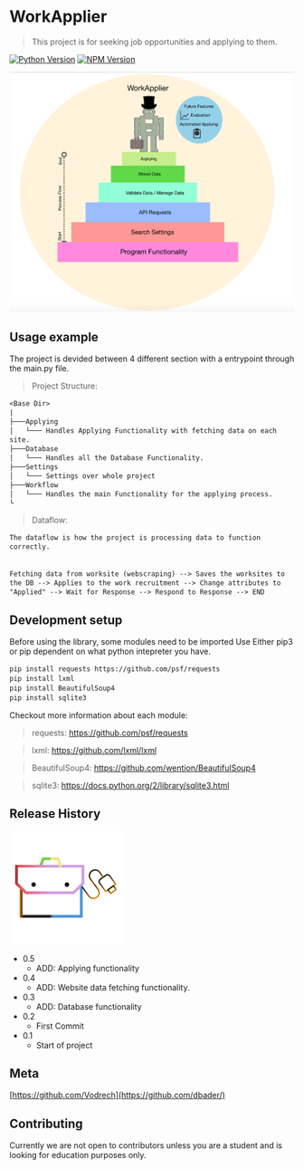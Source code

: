 # WorkApplier
> This project is for seeking job opportunities and applying to them.

[![Python Version][python-version]][npm-url]
[![NPM Version][npm-image]][npm-url]

![Project_Summary_Logo](https://github.com/Vodrech/WorkApplier/blob/master/projectDescription.png?raw=true)

## Usage example

The project is devided between 4 different section with a entrypoint through the main.py file.

> Project Structure:
```
<Base Dir>
|
├───Applying
│   └─── Handles Applying Functionality with fetching data on each site.
├───Database
│   └─── Handles all the Database Functionality.
├───Settings
│   └─── Settings over whole project
├───Workflow
│   └─── Handles the main Functionality for the applying process.
└
```
> Dataflow:
```
The dataflow is how the project is processing data to function correctly.


Fetching data from worksite (webscraping) --> Saves the worksites to the DB --> Applies to the work recruitment --> Change attributes to "Applied" --> Wait for Response --> Respond to Response --> END 
```

## Development setup

Before using the library, some modules need to be imported
Use Either pip3 or pip dependent on what python intepreter you have.

```sh
pip install requests https://github.com/psf/requests
pip install lxml
pip install BeautifulSoup4
pip install sqlite3
```
Checkout more information about each module:
> requests: https://github.com/psf/requests

> lxml: https://github.com/lxml/lxml

> BeautifulSoup4: https://github.com/wention/BeautifulSoup4

> sqlite3: https://docs.python.org/2/library/sqlite3.html

## Release History

![Github Logo](https://github.com/Vodrech/WorkApplier/blob/master/logo.png?raw=true)

* 0.5
    * ADD: Applying functionality
* 0.4
    * ADD: Website data fetching functionality. 
* 0.3
    * ADD: Database functionality
* 0.2
    * First Commit
* 0.1
    * Start of project

## Meta

[https://github.com/Vodrech](https://github.com/dbader/)

## Contributing

Currently we are not open to contributors unless you are a student and is looking for education purposes only.


<!-- Markdown link & img dfn's -->
[npm-image]: https://img.shields.io/badge/version-v0.5-brightgreen
[npm-url]: https://npmjs.org/package/datadog-metrics
[python-version]: https://img.shields.io/badge/python-%2B3.7-blue
